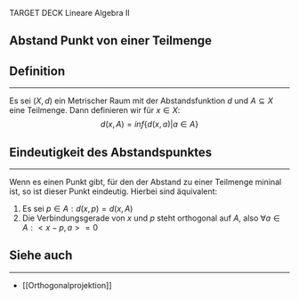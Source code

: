
TARGET DECK
Lineare Algebra II

Abstand Punkt von einer Teilmenge
--
## Definition
***
Es sei $(X,d)$ ein Metrischer Raum mit der Abstandsfunktion $d$ und $A\subseteq X$ eine Teilmenge. Dann definieren wir für $x\in X:$
$$d(x,A)=inf\{d(x,a)| a\in A\}$$
## Eindeutigkeit des Abstandspunktes
***
Wenn es einen Punkt gibt, für den der Abstand zu einer Teilmenge mininal ist, so ist dieser Punkt eindeutig. Hierbei sind äquivalent:
1. Es sei $p\in A: d(x,p)=d(x,A)$
2. Die Verbindungsgerade von $x$ und $p$ steht orthogonal auf $A$, also $\forall a\in A:<x-p,a>=0$
## Siehe auch
***
* [[Orthogonalprojektion]]